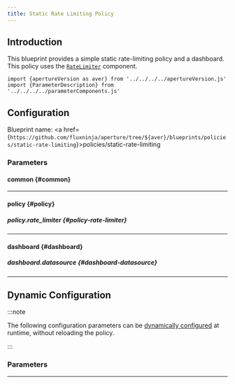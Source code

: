 ```yaml
---
title: Static Rate Limiting Policy
---
```


## Introduction

This blueprint provides a simple static rate-limiting policy and a dashboard.
This policy uses the [`RateLimiter`](/reference/policies/spec.md#rate-limiter)
component.

<!-- Configuration Marker -->
```mdx-code-block
import {apertureVersion as aver} from '../../../../apertureVersion.js'
import {ParameterDescription} from '../../../../parameterComponents.js'
```

## Configuration
<!-- vale off -->

Blueprint name: <a href={`https://github.com/fluxninja/aperture/tree/${aver}/blueprints/policies/static-rate-limiting`}>policies/static-rate-limiting</a>

<!-- vale on -->


### Parameters

<!-- vale off -->

#### common {#common}

<!-- vale on -->

<!-- vale off -->

<a id="common-policy-name"></a>

<ParameterDescription
    name='common.policy_name'
    description='Name of the policy.'
    type='string'
    reference=''
    value='"__REQUIRED_FIELD__"'
/>

<!-- vale on -->

---

<!-- vale off -->

#### policy {#policy}

<!-- vale on -->

<!-- vale off -->

<a id="policy-classifiers"></a>

<ParameterDescription
    name='policy.classifiers'
    description='List of classification rules.'
    type='Array of Object (aperture.spec.v1.Classifier)'
    reference='../../spec#classifier'
    value='[]'
/>

<!-- vale on -->

<!-- vale off -->

##### policy.rate_limiter {#policy-rate-limiter}

<!-- vale on -->

<!-- vale off -->

<a id="policy-rate-limiter-rate-limit"></a>

<ParameterDescription
    name='policy.rate_limiter.rate_limit'
    description='Number of requests per `policy.rate_limiter.parameters.limit_reset_interval` to accept'
    type='Number (double)'
    reference=''
    value='"__REQUIRED_FIELD__"'
/>

<!-- vale on -->

<!-- vale off -->

<a id="policy-rate-limiter-flow-selector"></a>

<ParameterDescription
    name='policy.rate_limiter.flow_selector'
    description='A flow selector to match requests against'
    type='Object (aperture.spec.v1.FlowSelector)'
    reference='../../spec#flow-selector'
    value='{"flow_matcher": {"control_point": "__REQUIRED_FIELD__"}, "service_selector": {"service": "__REQUIRED_FIELD__"}}'
/>

<!-- vale on -->

<!-- vale off -->

<a id="policy-rate-limiter-parameters"></a>

<ParameterDescription
    name='policy.rate_limiter.parameters'
    description='Parameters.'
    type='Object (aperture.spec.v1.RateLimiterParameters)'
    reference='../../spec#rate-limiter-parameters'
    value='{"label_key": "__REQUIRED_FIELD__", "limit_reset_interval": "__REQUIRED_FIELD__"}'
/>

<!-- vale on -->

<!-- vale off -->

<a id="policy-rate-limiter-default-config"></a>

<ParameterDescription
    name='policy.rate_limiter.default_config'
    description='Default configuration for rate limiter that can be updated at the runtime without shutting down the policy.'
    type='Object (aperture.spec.v1.RateLimiterDynamicConfig)'
    reference='../../spec#rate-limiter-dynamic-config'
    value='{"overrides": []}'
/>

<!-- vale on -->

---

<!-- vale off -->

#### dashboard {#dashboard}

<!-- vale on -->

<!-- vale off -->

<a id="dashboard-refresh-interval"></a>

<ParameterDescription
    name='dashboard.refresh_interval'
    description='Refresh interval for dashboard panels.'
    type='string'
    reference=''
    value='"10s"'
/>

<!-- vale on -->

<!-- vale off -->

##### dashboard.datasource {#dashboard-datasource}

<!-- vale on -->

<!-- vale off -->

<a id="dashboard-datasource-name"></a>

<ParameterDescription
    name='dashboard.datasource.name'
    description='Datasource name.'
    type='string'
    reference=''
    value='"$datasource"'
/>

<!-- vale on -->

<!-- vale off -->

<a id="dashboard-datasource-filter-regex"></a>

<ParameterDescription
    name='dashboard.datasource.filter_regex'
    description='Datasource filter regex.'
    type='string'
    reference=''
    value='""'
/>

<!-- vale on -->

---

## Dynamic Configuration



:::note

The following configuration parameters can be [dynamically configured](/reference/aperturectl/apply/dynamic-config/dynamic-config.md) at runtime, without reloading the policy.

:::



### Parameters

<!-- vale off -->

<a id="rate-limiter"></a>

<ParameterDescription
    name='rate_limiter'
    description='Rate limiter dynamic configuration that is updated at runtime.'
    type='Object (aperture.spec.v1.RateLimiterDynamicConfig)'
    reference='../../spec#rate-limiter-dynamic-config'
    value='"__REQUIRED_FIELD__"'
/>

<!-- vale on -->

---